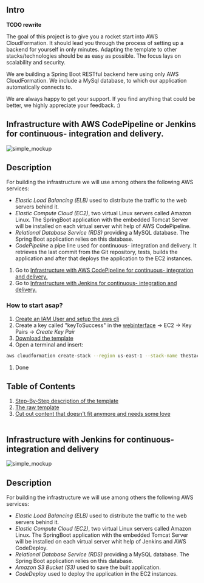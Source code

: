 ## Intro
**TODO rewrite**

The goal of this project is to give you a rocket start into AWS CloudFormation. It should lead you through the process of setting up a backend for yourself in only minutes. Adapting the template to other stacks/technologies should be as easy as possible. The focus lays on scalability and security. 

We are building a Spring Boot RESTful backend here using only AWS CloudFormation. We include a MySql database, to which our application automatically connects to.

We are always happy to get your support. If you find anything that could be better, we highly appreciate your feedback. :)

## Infrastructure with AWS CodePipeline or Jenkins for continuous- integration and delivery.
![simple_mockup](doc/images/infrastructure.png)


## Description
For building the infrastructure we will use among others the following AWS services:
- *Elastic Load Balancing (ELB)* used to distribute the traffic to the web servers behind it.- *Elastic Compute Cloud (EC2)*, two virtual Linux servers called Amazon Linux. The SpringBoot application with the embedded Tomcat Server will be installed on each virtual server whit help of AWS CodePipeline.- *Relational Database Service (RDS)* providing a MySQL database. The Spring Boot application relies on this database.
- *CodePipeline* a pipe line used for continuous- integration and delivery. It retrieves the last commit from the Git repository, tests, builds the application and after that deploys the application to the EC2 instances.

1. Go to [Infrastructure with AWS CodePipeline for continuous- integration and delivery.](#v1)
2. Go to [Infrastructure with Jenkins for continuous- integration and delivery.](#v2)

### How to start asap?
1. [Create an IAM User and setup the aws cli](http://docs.aws.amazon.com/cli/latest/userguide/cli-chap-getting-set-up.html)
1. Create a key called "keyToSuccess" in the [webinterface](https://console.aws.amazon.com/console/home) -> EC2 -> Key Pairs -> *Create Key Pair*
1. [Download the template](cf_template/template.json)
1. Open a terminal and insert:
```bash
aws cloudformation create-stack --region us-east-1 --stack-name theStackIsBack --template-body file:///Users/PATH_TO_TEMPLATE/template.json --parameters ParameterKey=KeyName,ParameterValue=keyToSuccess ParameterKey=DBName,ParameterValue=TheDbName ParameterKey=DBPwd,ParameterValue=Th3P455w0rd ParameterKey=DBUser,ParameterValue=TheDbUser
```
1. Done

## Table of Contents
1. [Step-By-Step description of the template](doc/template-desc.md)
1. [The raw template](template/template.json)
1. [Cut out content that doesn't fit anymore and needs some love](doc/pleasemodernizeme.md)
<br/><br/>

## <a name="v2">Infrastructure with Jenkins for continuous- integration and delivery</a>

![simple_mockup](doc/images/infrastructure_jenkins_codeDeploy.png)

## Description
For building the infrastructure we will use among others the following AWS services:
- *Elastic Load Balancing (ELB)* used to distribute the traffic to the web servers behind it.- *Elastic Compute Cloud (EC2)*, two virtual Linux servers called Amazon Linux. The SpringBoot application with the embedded Tomcat Server will be installed on each virtual server whit help of Jenkins and AWS CodeDeploy.- *Relational Database Service (RDS)* providing a MySQL database. The Spring Boot application relies on this database.
- *Amazon S3 Bucket (S3)* used to save the built application.
- *CodeDeploy* used to deploy the application in the EC2 instances.